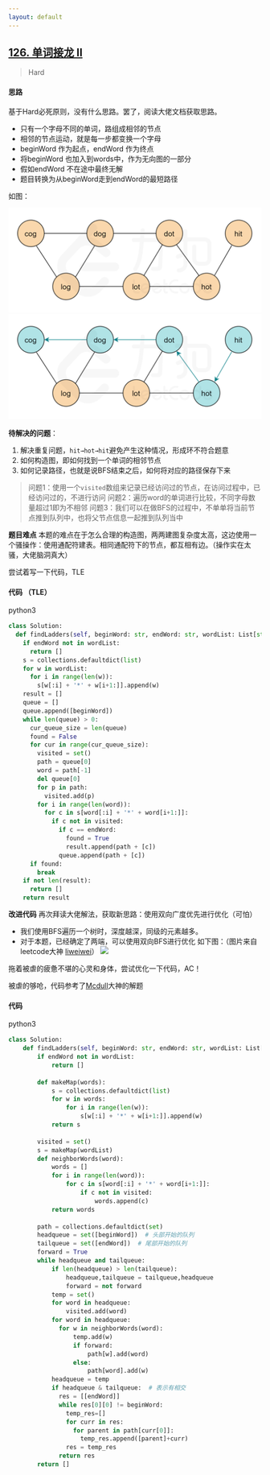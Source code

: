 ```yaml
---
layout: default
---
```


## [126\. 单词接龙 II](https://leetcode-cn.com/problems/word-ladder-ii/)

>Hard

#### 思路

基于Hard必死原则，没有什么思路。罢了，阅读大佬文档获取思路。

* 只有一个字母不同的单词，路组成相邻的节点
* 相邻的节点运动，就是每一步都变换一个字母
* beginWord 作为起点，endWord 作为终点
* 将beginWord 也加入到words中，作为无向图的一部分
* 假如endWord 不在途中最终无解
* 题目转换为从beginWord走到endWord的最短路径

如图：

![](/public/images/126_fig1.png)
![](/public/images/126_fig2.png)

**待解决的问题**：

1.  解决重复问题，`hit→hot→hit`避免产生这种情况，形成环不符合题意
2. 如何构造图，即如何找到一个单词的相邻节点
3. 如何记录路径，也就是说BFS结束之后，如何将对应的路径保存下来

> 问题1：使用一个`visited`数组来记录已经访问过的节点，在访问过程中，已经访问过的，不进行访问
> 问题2：遍历word的单词进行比较，不同字母数量超过1即为不相邻
> 问题3：我们可以在做BFS的过程中，不单单将当前节点推到队列中，也将父节点信息一起推到队列当中

**题目难点** 本题的难点在于怎么合理的构造图，两两建图复杂度太高，这边使用一个骚操作：使用通配符建表。相同通配符下的节点，都互相有边。（操作实在太骚，大佬脑洞真大）

尝试着写一下代码，TLE

#### 代码 （TLE）

python3
```python
class Solution:
  def findLadders(self, beginWord: str, endWord: str, wordList: List[str]) -> List[List[str]]:
    if endWord not in wordList:
      return []
    s = collections.defaultdict(list)
    for w in wordList:
      for i in range(len(w)):
        s[w[:i] + '*' + w[i+1:]].append(w)
    result = []
    queue = []
    queue.append([beginWord])
    while len(queue) > 0:
      cur_queue_size = len(queue)
      found = False
      for cur in range(cur_queue_size):
        visited = set()
        path = queue[0]
        word = path[-1]
        del queue[0]
        for p in path:
          visited.add(p)
        for i in range(len(word)):
          for c in s[word[:i] + '*' + word[i+1:]]:
            if c not in visited:
              if c == endWord:
                found = True
                result.append(path + [c])
              queue.append(path + [c])
      if found:
        break
    if not len(result):
      return []
    return result
```

**改进代码**  再次拜读大佬解法，获取新思路：使用双向广度优先进行优化（可怕）

* 我们使用BFS遍历一个树时，深度越深，同级的元素越多。
* 对于本题，已经确定了两端，可以使用双向BFS进行优化
如下图：（图片来自leetcode大神 [liweiwei](https://leetcode-cn.com/u/liweiwei1419/)）
![](https://pic.leetcode-cn.com/cd190a4a61445ac9affc344f941da381d64a163b81c7594f342d45793c5bfd06-image.png)

拖着被虐的疲惫不堪的心灵和身体，尝试优化一下代码，AC！

被虐的够呛，代码参考了[Mcdull](https://leetcode-cn.com/u/mcdull0921/)大神的解题

#### 代码

python3
``` python
class Solution:
    def findLadders(self, beginWord: str, endWord: str, wordList: List[str]) -> List[List[str]]:
        if endWord not in wordList:
            return []

        def makeMap(words):
            s = collections.defaultdict(list)
            for w in words:
                for i in range(len(w)):
                    s[w[:i] + '*' + w[i+1:]].append(w)
            return s

        visited = set()
        s = makeMap(wordList)
        def neighborWords(word):
            words = []
            for i in range(len(word)):
                for c in s[word[:i] + '*' + word[i+1:]]:
                    if c not in visited:
                        words.append(c)
            return words

        path = collections.defaultdict(set)
        headqueue = set([beginWord])  # 头部开始的队列
        tailqueue = set([endWord])  # 尾部开始的队列
        forward = True
        while headqueue and tailqueue:
            if len(headqueue) > len(tailqueue):
                headqueue,tailqueue = tailqueue,headqueue
                forward = not forward 
            temp = set()
            for word in headqueue:
                visited.add(word)
            for word in headqueue:
              for w in neighborWords(word):
                  temp.add(w)
                  if forward:
                      path[w].add(word)
                  else:
                      path[word].add(w)
            headqueue = temp
            if headqueue & tailqueue:  # 表示有相交
              res = [[endWord]]
              while res[0][0] != beginWord:
                temp_res=[]
                for curr in res:
                  for parent in path[curr[0]]:
                    temp_res.append([parent]+curr)
                res = temp_res
              return res
        return []
```


